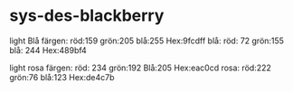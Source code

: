 # sys-des-blackberry

light Blå färgen: röd:159   grön:205  blå:255 Hex:9fcdff
blå:  röd: 72  grön:155  blå: 244  Hex:489bf4

light rosa färgen: röd: 234  grön:192  Blå:205  Hex:eac0cd
rosa: röd:222  grön:76  blå:123  Hex:de4c7b

